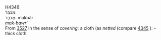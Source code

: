 <body>
  <p>H4346<br>  מכבּר  <br> מַכבָּר  ‎  makbâr  <br><i>mak-bawr‘ </i><br>From <a href="h3527.htm">3527</a> in the sense of <i>covering</i>; a cloth (as <i>netted</i> (compare <a href="h4345.htm">4345</a> ): - thick cloth.<br></p>
 </body>